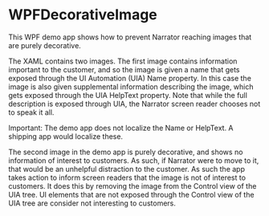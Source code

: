 # WPFDecorativeImage
This WPF demo app shows how to prevent Narrator reaching images that are purely decorative.

The XAML contains two images. The first image contains information important to the customer, and so the image is given a name that gets exposed through the UI Automation (UIA) Name property. In this case the image is also given supplemental information describing the image, which gets exposed through the UIA HelpText property. Note that while the full description is exposed through UIA, the Narrator screen reader chooses not to speak it all.

Important: The demo app does not localize the Name or HelpText. A shipping app would localize these.

The second image in the demo app is purely decorative, and shows no information of interest to customers. As such, if Narrator were to move to it, that would be an unhelpful distraction to the customer. As such the app takes action to inform screen readers that the image is not of interest to customers. It does this by removing the image from the Control view of the UIA tree. UI elements that are not exposed through the Control view of the UIA tree are consider not interesting to customers.

